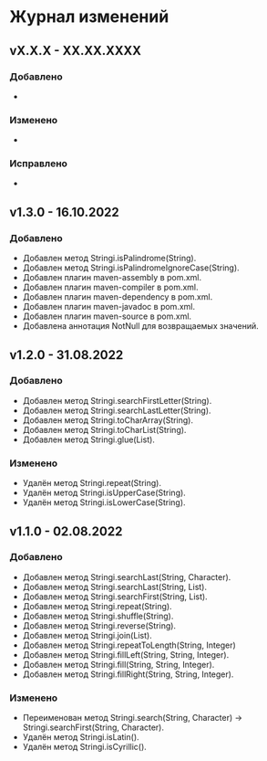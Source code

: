 # Журнал изменений

## vX.X.X - XX.XX.XXXX

### Добавлено
*

### Изменено
*

### Исправлено
*

## v1.3.0 - 16.10.2022

### Добавлено
* Добавлен метод Stringi.isPalindrome(String).
* Добавлен метод Stringi.isPalindromeIgnoreCase(String).
* Добавлен плагин maven-assembly в pom.xml.
* Добавлен плагин maven-compiler в pom.xml.
* Добавлен плагин maven-dependency в pom.xml.
* Добавлен плагин maven-javadoc в pom.xml.
* Добавлен плагин maven-source в pom.xml.
* Добавлена аннотация NotNull для возвращаемых значений.

## v1.2.0 - 31.08.2022

### Добавлено
* Добавлен метод Stringi.searchFirstLetter(String).
* Добавлен метод Stringi.searchLastLetter(String).
* Добавлен метод Stringi.toCharArray(String).
* Добавлен метод Stringi.toCharList(String).
* Добавлен метод Stringi.glue(List<Character>).

### Изменено
* Удалён метод Stringi.repeat(String).
* Удалён метод Stringi.isUpperCase(String).
* Удалён метод Stringi.isLowerCase(String).

## v1.1.0 - 02.08.2022

### Добавлено
* Добавлен метод Stringi.searchLast(String, Character).
* Добавлен метод Stringi.searchLast(String, List<Character>).
* Добавлен метод Stringi.searchFirst(String, List<Character>).
* Добавлен метод Stringi.repeat(String).
* Добавлен метод Stringi.shuffle(String).
* Добавлен метод Stringi.reverse(String).
* Добавлен метод Stringi.join(List<String>).
* Добавлен метод Stringi.repeatToLength(String, Integer)
* Добавлен метод Stringi.fillLeft(String, String, Integer).
* Добавлен метод Stringi.fill(String, String, Integer).
* Добавлен метод Stringi.fillRight(String, String, Integer).

### Изменено
* Переименован метод Stringi.search(String, Character) -> Stringi.searchFirst(String, Character).
* Удалён метод Stringi.isLatin().
* Удалён метод Stringi.isCyrillic().
